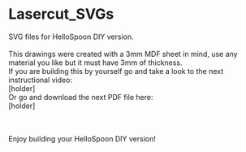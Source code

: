 # Lasercut_SVGs
SVG files for HelloSpoon DIY version.
<br><br> This drawings were created with a 3mm MDF sheet in mind, use any material you like but it must have 3mm of thickness.
<br>If you are building this by yourself go and take a look to the next instructional video:
<br>[holder]
<br>
Or go and download the next PDF file here:
<br>[holder]

<br><br> Enjoy building your HelloSpoon DIY version!
